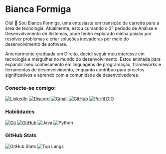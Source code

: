 # Bianca Formiga

Olá! 👋 Sou Bianca Formiga, uma entusiasta em transição de carreira para a área de tecnologia. Atualmente, estou cursando o 3º período de Análise e Desenvolvimento de Sistemas, onde tenho explorado minha paixão por resolver problemas e criar soluções inovadoras por meio do desenvolvimento de software.

Anteriormente graduada em Direito, decidi seguir meu interesse em tecnologia e mergulhar no mundo do desenvolvimento. Estou animada para expandir meu conhecimento em linguagens de programação, frameworks e ferramentas de desenvolvimento, enquanto contribuo para projetos significativos e aprendo com a comunidade de desenvolvedores.

###  Conecte-se comigo:

[![LinkedIn](https://img.shields.io/badge/LinkedIn-0077B5?style=for-the-badge&logo=linkedin&logoColor=white)](https://www.linkedin.com/in/bianca-farias-3a662525a/) 
[![Discord](https://img.shields.io/badge/Discord-7289DA?style=for-the-badge&logo=discord&logoColor=white)](https://discord.com/channels/@.biancaformiga/)
[![Gmail](https://img.shields.io/badge/Gmail-333333?style=for-the-badge&logo=gmail&logoColor=red)](mailto:biancaformigaads@gmail.com)
[![GitHub](https://img.shields.io/badge/GitHub-100000?style=for-the-badge&logo=github&logoColor=white)](https://github.com/BiancaFormiga)
[![Perfil DIO](https://img.shields.io/badge/-Meu%20Perfil%20na%20DIO-30A3DC?style=for-the-badge)](https://web.dio.me/users/biancacformiga/)

### Habilidades

[![Git](https://img.shields.io/badge/Git-000?style=for-the-badge&logo=git&logoColor=E94D5F)](https://git-scm.com/doc)
[![GitHub](https://img.shields.io/badge/GitHub-000?style=for-the-badge&logo=github&logoColor=30A3DC)](https://docs.github.com/)
![Java](https://img.shields.io/badge/java-%23ED8B00.svg?style=for-the-badge&logo=openjdk&logoColor=white)
![Python](https://img.shields.io/badge/python-3670A0?style=for-the-badge&logo=python&logoColor=ffdd54)

### GitHub Stats

![GitHub Stats](https://github-readme-stats.vercel.app/api?username=BiancaFormiga&theme=transparent&bg_color=000&border_color=30A3DC&show_icons=true&icon_color=30A3DC&title_color=E94D5F&text_color=FFF)
![Top Langs](https://github-readme-stats-git-masterrstaa-rickstaa.vercel.app/api/top-langs/?username=BiancaFormiga&layout=compact&bg_color=000&border_color=30A3DC&title_color=E94D5F&text_color=FFF)
